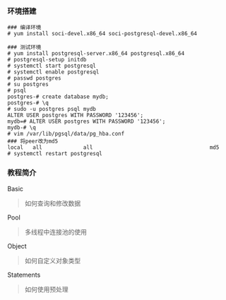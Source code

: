 ### 环境搭建

```
### 编译环境
# yum install soci-devel.x86_64 soci-postgresql-devel.x86_64

### 测试环境
# yum install postgresql-server.x86_64 postgresql.x86_64
# postgresql-setup initdb
# systemctl start postgresql
# systemctl enable postgresql
# passwd postgres
# su postgres
# psql
postgres-# create database mydb;
postgres-# \q
# sudo -u postgres psql mydb
ALTER USER postgres WITH PASSWORD '123456';
mydb=# ALTER USER postgres WITH PASSWORD '123456';
mydb-# \q
# vim /var/lib/pgsql/data/pg_hba.conf
### 将peer改为md5
local   all             all                                     md5
# systemctl restart postgresql
```

### 教程简介

Basic

> 如何查询和修改数据

Pool

> 多线程中连接池的使用

Object

> 如何自定义对象类型

Statements

> 如何使用预处理